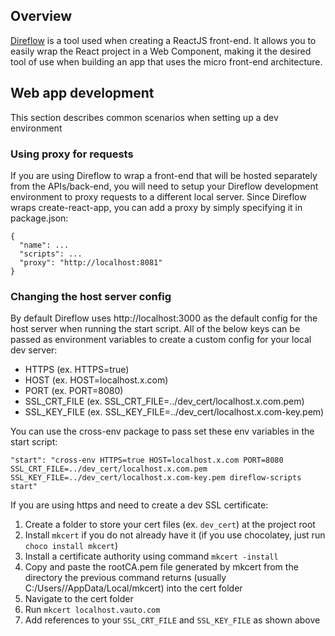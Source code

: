 ## Overview
[Direflow](https://direflow.io/) is a tool used when creating a ReactJS front-end. It allows you to easily wrap the React project in a Web Component, making it the desired tool of use when building an app that uses the micro front-end architecture.

## Web app development
This section describes common scenarios when setting up a dev environment

### Using proxy for requests
If you are using Direflow to wrap a front-end that will be hosted separately from the APIs/back-end, you will need to setup your Direflow development environment to proxy requests to a different local server. Since Direflow wraps create-react-app, you can add a proxy by simply specifying it in package.json:

```
{
  "name": ...
  "scripts": ...
  "proxy": "http://localhost:8081"
}
```

### Changing the host server config
By default Direflow uses http://localhost:3000 as the default config for the host server when running the start script. All of the below keys can be passed as environment variables to create a custom config for your local dev server:

- HTTPS         (ex. HTTPS=true)
- HOST          (ex. HOST=localhost.x.com)
- PORT          (ex. PORT=8080)
- SSL_CRT_FILE  (ex. SSL_CRT_FILE=../dev_cert/localhost.x.com.pem)
- SSL_KEY_FILE  (ex. SSL_KEY_FILE=../dev_cert/localhost.x.com-key.pem)

You can use the cross-env package to pass set these env variables in the start script:

`"start": "cross-env HTTPS=true HOST=localhost.x.com PORT=8080 SSL_CRT_FILE=../dev_cert/localhost.x.com.pem SSL_KEY_FILE=../dev_cert/localhost.x.com-key.pem direflow-scripts start"`

If you are using https and need to create a dev SSL certificate:

1. Create a folder to store your cert files (ex. `dev_cert`) at the project root
1. Install `mkcert` if you do not already have it (if you use chocolatey, just run `choco install mkcert`)
1. Install a certificate authority using command `mkcert -install`
1. Copy and paste the rootCA.pem file generated by mkcert from the directory the previous command returns (usually C:/Users/<user>/AppData/Local/mkcert) into the cert folder
1. Navigate to the cert folder
1. Run `mkcert localhost.vauto.com`
1. Add references to your `SSL_CRT_FILE` and `SSL_KEY_FILE` as shown above